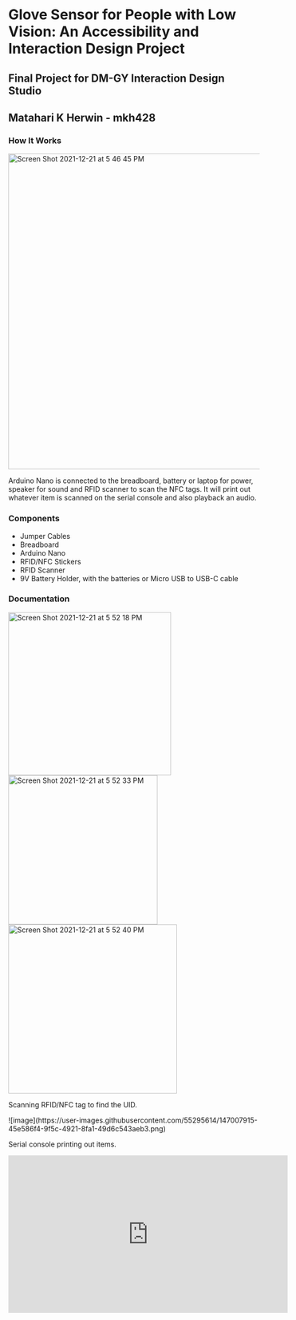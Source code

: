 # Glove Sensor for People with Low Vision: An Accessibility and Interaction Design Project
## Final Project for DM-GY Interaction Design Studio
## Matahari K Herwin - mkh428

### How It Works
<img width="632" alt="Screen Shot 2021-12-21 at 5 46 45 PM" src="https://user-images.githubusercontent.com/55295614/147007381-33d44dfd-caf6-4670-b660-c6e00f08546e.png">

Arduino Nano is connected to the breadboard, battery or laptop for power, speaker for sound and RFID scanner to scan the NFC tags. It will print out whatever item is scanned on the serial console and also playback an audio.

### Components
<ul>
  <li> Jumper Cables </li>
  <li> Breadboard </li>
  <li> Arduino Nano </li>
  <li> RFID/NFC Stickers </li>
  <li> RFID Scanner </li>
  <li> 9V Battery Holder, with the batteries or Micro USB to USB-C cable </li>
</ul>

### Documentation
<img width="326" alt="Screen Shot 2021-12-21 at 5 52 18 PM" src="https://user-images.githubusercontent.com/55295614/147007874-37628e40-3b56-4663-9be7-2fc66ed26216.png">
<img width="299" alt="Screen Shot 2021-12-21 at 5 52 33 PM" src="https://user-images.githubusercontent.com/55295614/147007898-cfef5eab-2821-47dc-88b4-0b17708b3632.png">
<img width="338" alt="Screen Shot 2021-12-21 at 5 52 40 PM" src="https://user-images.githubusercontent.com/55295614/147007905-9020974d-e1e8-4b5e-b4bc-3799c5d0200d.png">
<p> Scanning RFID/NFC tag to find the UID. </p>
![image](https://user-images.githubusercontent.com/55295614/147007915-45e586f4-9f5c-4921-8fa1-49d6c543aeb3.png)
<p> Serial console printing out items. </p>

<iframe width="560" height="315" src="https://www.youtube.com/embed/iXn-aaa3NBk" title="YouTube video player" frameborder="0" allow="accelerometer; autoplay; clipboard-write; encrypted-media; gyroscope; picture-in-picture" allowfullscreen></iframe>
